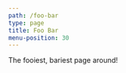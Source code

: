 ```yaml
---
path: /foo-bar
type: page
title: Foo Bar
menu-position: 30
---
```

The fooiest, bariest page around!

